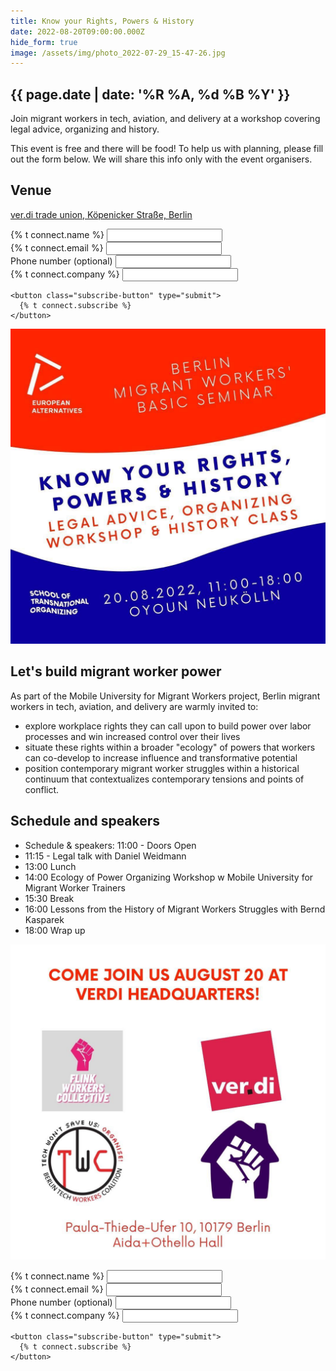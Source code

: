 ```yaml
---
title: Know your Rights, Powers & History
date: 2022-08-20T09:00:00.000Z
hide_form: true
image: /assets/img/photo_2022-07-29_15-47-26.jpg
---
```

## {{ page.date | date: '%R %A, %d %B %Y' }}

Join migrant workers in tech, aviation, and delivery at a workshop covering legal advice, organizing and history.

This event is free and there will be food! To help us with planning, please fill out the form below. We will share this info only with the event organisers.

## Venue

[ver.di trade union, Köpenicker Straße, Berlin](https://verdi.de/)

<div class="social-links">
  <form name="verdi-kyr-event-2022" class="join-form" method="POST" data-netlify="true">
    <div>
      <label for="name">{% t connect.name %}</label>
      <input class="input-text" id="name" type="text" required name="name" />
    </div>
    <div>
      <label for="email">{% t connect.email %}</label>
      <input
        class="input-text"
        id="email"
        type="email"
        required
        name="email"
      />
    </div>
    <div>
      <label for="phone">Phone number (optional)</label>
      <input
        class="input-text"
        id="email"
        type="tel"
        name="phone"
      />
    </div>
    <div>
      <label for="company">{% t connect.company %}</label>
      <input class="input-text" id="company" type="text" name="company" />
    </div>
    <div>
      <input class="input-text" id="referrer" type="hidden" name="referrer" />
    </div>

    <button class="subscribe-button" type="submit">
      {% t connect.subscribe %}
    </button>
  </form>
</div>

![Know your rights, powers & history: legal advice, organizing workshop & history class. 20.08.2022 11:00-18:00 Oyoun Neukölln. School of Transnational Organizing.](/assets/img/photo_2022-07-29_15-47-26.jpg "Know your rights, powers and history")


## Let's build migrant worker power
As part of the Mobile University for Migrant Workers project, Berlin migrant workers in tech, aviation, and delivery are warmly invited to:
* explore workplace rights they can call upon to build power over labor processes and win increased control over their lives
* situate these rights within a broader "ecology" of powers that workers can co-develop to increase influence and transformative potential
* position contemporary migrant worker struggles within a historical continuum that contextualizes contemporary tensions and points of conflict.

## Schedule and speakers
* Schedule & speakers: 11:00 - Doors Open
* 11:15 - Legal talk with Daniel Weidmann
* 13:00 Lunch
* 14:00 Ecology of Power Organizing Workshop w Mobile University for Migrant Worker Trainers
* 15:30 Break
* 16:00 Lessons from the History of Migrant Workers Struggles with Bernd Kasparek
* 18:00 Wrap up

![Come join us August 20 at verdi! Flink Workers Collective, ver.di, Berlin Tech Workers Coalition, and Lieferando Workers Collective. ver.di, Köpenicker Straße, Berlin](/assets/img/photo_2022-07-29_15-47-36.jpg "Come join us!")

<div class="social-links">
  <form name="verdi-kyr-event-2022" class="join-form" method="POST" data-netlify="true">
    <div>
      <label for="name">{% t connect.name %}</label>
      <input class="input-text" id="name" type="text" required name="name" />
    </div>
    <div>
      <label for="email">{% t connect.email %}</label>
      <input
        class="input-text"
        id="email"
        type="email"
        required
        name="email"
      />
    </div>
    <div>
      <label for="phone">Phone number (optional)</label>
      <input
        class="input-text"
        id="email"
        type="tel"
        name="phone"
      />
    </div>
    <div>
      <label for="company">{% t connect.company %}</label>
      <input class="input-text" id="company" type="text" name="company" />
    </div>
    <div>
      <input class="input-text" id="referrer" type="hidden" name="referrer" />
    </div>

    <button class="subscribe-button" type="submit">
      {% t connect.subscribe %}
    </button>
  </form>
</div>
